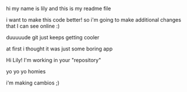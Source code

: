 hi my name is lily and this is my readme file

i want to make this code better! so i'm going to make additional changes that I can see online :)

duuuuude git just keeps getting cooler

at first i thought it was just some boring app 

Hi Lily! I'm working in your "repository"

yo yo yo homies

i'm making cambios ;) 